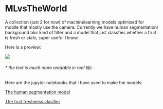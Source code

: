 # MLvsTheWorld
A collection (just 2 for now) of machinelearning models optimised for mobile that mostly use the camera. Currently we have human segmentation/ background blur kind of filter and a model that just classfies whether a fruit is fresh or stale, super useful I know.

Here is a preview:

![](MLvsTheWorld.gif)

###### \* the text is much more readable in real life.

Here are the jupyter notebooks that I have used to make the models:

[The human segmentation model](HumanSegmentation.ipynb)

[The fruit freshness clasifier](FreshnessClassifier.ipynb)
